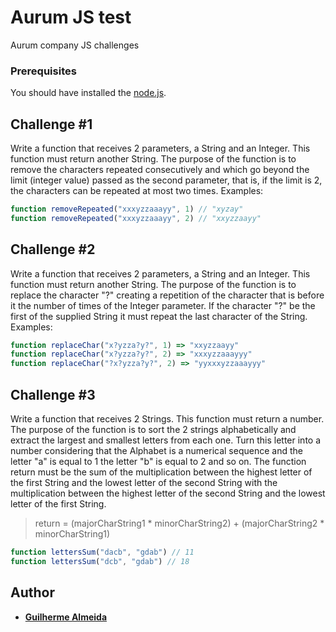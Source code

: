 # Aurum JS test

Aurum company JS challenges

### Prerequisites

You should have installed the [node.js](https://nodejs.org/en/).


## Challenge #1
Write a function that receives 2 parameters, a String and an Integer. This function must return another String. The purpose of the function is to remove the characters repeated consecutively and which go beyond the limit (integer value) passed as the second parameter, that is, if the limit is 2, the characters can be repeated at most two times. Examples:
```js
function removeRepeated("xxxyzzaaayy", 1) // "xyzay"  
function removeRepeated("xxxyzzaaayy", 2) // "xxyzzaayy"
```
## Challenge #2
Write a function that receives 2 parameters, a String and an Integer. This function must return another String. The purpose of the function is to replace the character "?" creating a repetition of the character that is before it the number of times of the Integer parameter. If the character "?" be the first of the supplied String it must repeat the last character of the String. Examples:

```js
function replaceChar("x?yzza?y?", 1) => "xxyzzaayy"
function replaceChar("x?yzza?y?", 2) => "xxxyzzaaayyy"
function replaceChar("?x?yzza?y?", 2) => "yyxxxyzzaaayyy"
```

## Challenge #3
Write a function that receives 2 Strings. This function must return a number. The purpose of the function is to sort the 2 strings alphabetically and extract the largest and smallest letters from each one. Turn this letter into a number considering that the Alphabet is a numerical sequence and the letter "a" is equal to 1 the letter "b" is equal to 2 and so on. The function return must be the sum of the multiplication between the highest letter of the first String and the lowest letter of the second String with the multiplication between the highest letter of the second String and the lowest letter of the first String.

> return = (majorCharString1 * minorCharString2) + (majorCharString2 * minorCharString1)

```js
function lettersSum("dacb", "gdab") // 11
function lettersSum("dcb", "gdab") // 18
```





## Author

* [**Guilherme Almeida**](https://guisalmeida.com/)



